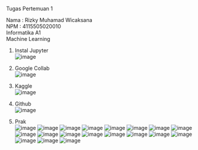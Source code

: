Tugas Pertemuan 1


Nama	: Rizky Muhamad Wicaksana <br>
NPM		: 4115505020010 <br>
Informatika A1 <br>
Machine Learning <br>

1.	Instal Jupyter <br>
![image](https://github.com/user-attachments/assets/5a0ba0bc-baa6-4082-b9f7-ce02e729cb8a)

2.	Google Collab <br>
![image](https://github.com/user-attachments/assets/362ab88d-55d5-49ae-a039-81d5a06bcc7c)

3.	Kaggle <br>
![image](https://github.com/user-attachments/assets/174faecf-0c50-478b-b570-9fd39d641512)

4.	Github <br>
![image](https://github.com/user-attachments/assets/323fde79-a6b8-4b23-a04b-ec5de1581393)

5.	Prak <br>
![image](https://github.com/user-attachments/assets/27b949a4-92b8-44fe-acfe-600019c62d94)
![image](https://github.com/user-attachments/assets/0c21dc56-598e-45df-b535-00672790d89d)
![image](https://github.com/user-attachments/assets/cb939b38-64da-4d35-a93e-376ee2ec97fc)
![image](https://github.com/user-attachments/assets/43f4d993-bf7c-4f99-8abe-01fff7d34b0b)
![image](https://github.com/user-attachments/assets/bc5a4670-7558-4dd3-9517-fabed7e7ca59)
![image](https://github.com/user-attachments/assets/9f0213c9-82c9-443c-94eb-37cc5d6b0595)
![image](https://github.com/user-attachments/assets/527f90dd-7a0b-439c-8ddb-82673bcca14f)
![image](https://github.com/user-attachments/assets/477ae6db-3b45-4442-aef9-9a38dc8a04ce)
![image](https://github.com/user-attachments/assets/1703da18-9c40-4453-9d39-e6efbd26fb58)
![image](https://github.com/user-attachments/assets/aea6932e-58c7-47a0-8a0f-cbc6d6763bcb)
![image](https://github.com/user-attachments/assets/a0ca7181-28f9-49c2-ab91-85e0325b0d3a)
![image](https://github.com/user-attachments/assets/6c790259-e669-4971-9fc9-fe1aeecf0a22)
![image](https://github.com/user-attachments/assets/aeffe9da-7281-483b-93f4-f3487cbe385f)
![image](https://github.com/user-attachments/assets/8dd9511a-9cb1-4c14-81b9-87919ad9a5f4)
![image](https://github.com/user-attachments/assets/f5528b11-15b1-400a-9d33-fb41282e29f7)
![image](https://github.com/user-attachments/assets/d7ca5b8f-d4b4-4413-85d0-6e83c6a1455b)
![image](https://github.com/user-attachments/assets/6ce0ffe9-dc10-494e-a8ed-d888816b7d89)
![image](https://github.com/user-attachments/assets/b63bea17-4807-4b7c-baca-72409614b73b)
![image](https://github.com/user-attachments/assets/00944651-93cc-442a-92c3-6cf7c80087e7)
 


 
 


 
 








 
 


